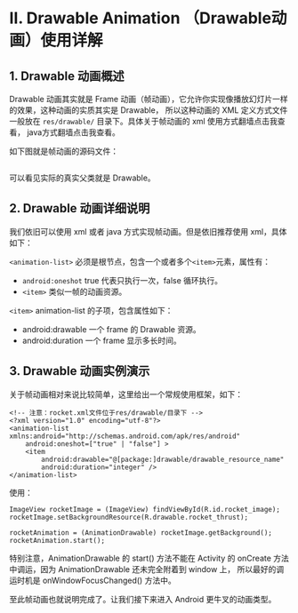 # Ⅱ. Drawable Animation （Drawable动画）使用详解

## 1. Drawable 动画概述

Drawable 动画其实就是 Frame 动画（帧动画），它允许你实现像播放幻灯片一样的效果，这种动画的实质其实是 Drawable，
所以这种动画的 XML 定义方式文件一般放在 `res/drawable/` 目录下。具体关于帧动画的 xml 使用方式翻墙点击我查看，
java方式翻墙点击我查看。

如下图就是帧动画的源码文件：

![]()  

可以看见实际的真实父类就是 Drawable。

## 2. Drawable 动画详细说明

我们依旧可以使用 xml 或者 java 方式实现帧动画。但是依旧推荐使用 xml，具体如下：

`<animation-list>` 必须是根节点，包含一个或者多个`<item>`元素，属性有：

* `android:oneshot` true 代表只执行一次，false 循环执行。
* `<item>` 类似一帧的动画资源。

`<item>` animation-list 的子项，包含属性如下：

* android:drawable 一个 frame 的 Drawable 资源。
* android:duration 一个 frame 显示多长时间。

## 3. Drawable 动画实例演示

关于帧动画相对来说比较简单，这里给出一个常规使用框架，如下：

    <!-- 注意：rocket.xml文件位于res/drawable/目录下 -->
    <?xml version="1.0" encoding="utf-8"?>
    <animation-list xmlns:android="http://schemas.android.com/apk/res/android"
        android:oneshot=["true" | "false"] >
        <item
            android:drawable="@[package:]drawable/drawable_resource_name"
            android:duration="integer" />
    </animation-list>

使用：

    ImageView rocketImage = (ImageView) findViewById(R.id.rocket_image);
    rocketImage.setBackgroundResource(R.drawable.rocket_thrust);
    
    rocketAnimation = (AnimationDrawable) rocketImage.getBackground();
    rocketAnimation.start();

特别注意，AnimationDrawable 的 start() 方法不能在 Activity 的 onCreate 方法中调运，因为 AnimationDrawable 还未完全附着到 window 上，
所以最好的调运时机是 onWindowFocusChanged() 方法中。

至此帧动画也就说明完成了。让我们接下来进入 Android 更牛叉的动画类型。